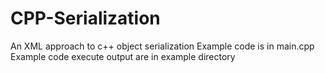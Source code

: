 # CPP-Serialization
  An XML approach to c++ object serialization
Example code is in main.cpp
Example code execute output are in example directory
